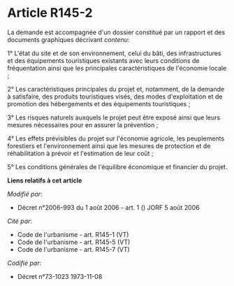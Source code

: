 # Article R145-2

La demande est accompagnée d'un dossier constitué par un rapport et des documents graphiques décrivant *contenu*:

1° L'état du site et de son environnement, celui du bâti, des infrastructures et des équipements touristiques existants avec
leurs conditions de fréquentation ainsi que les principales caractéristiques de l'économie locale ;

2° Les caractéristiques principales du projet et, notamment, de la demande à satisfaire, des produits touristiques visés, des
modes d'exploitation et de promotion des hébergements et des équipements touristiques ;

3° Les risques naturels auxquels le projet peut être exposé ainsi que leurs mesures nécessaires pour en assurer la
prévention ;

4° Les effets prévisibles du projet sur l'économie agricole, les peuplements forestiers et l'environnement ainsi que les
mesures de protection et de réhabilitation à prévoir et l'estimation de leur coût ;

5° Les conditions générales de l'équilibre économique et financier du projet.

**Liens relatifs à cet article**

_Modifié par_:

  - Décret n°2006-993 du 1 août 2006 - art. 1 () JORF 5 août 2006

_Cité par_:

  - Code de l'urbanisme - art. R145-1 (VT)
  - Code de l'urbanisme - art. R145-5 (VT)
  - Code de l'urbanisme - art. R145-7 (VT)

_Codifié par_:

  - Décret n°73-1023 1973-11-08
